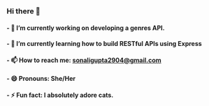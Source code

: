 ### Hi there 👋
#### - 🔭 I’m currently working on developing a genres API.
#### - 🌱 I’m currently learning how to build RESTful APIs using Express
#### - 📫 How to reach me: sonaligupta2904@gmail.com
#### - 😄 Pronouns: She/Her
#### - ⚡ Fun fact: I absolutely adore cats.

